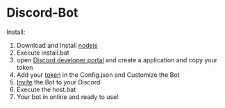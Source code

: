 # Discord-Bot

Install:
1. Download and Install [nodejs](https://nodejs.org/en/)
2. Execute install.bat
3. open [Discord developer portal](https://discord.com/login?redirect_to=%2Fdevelopers%2Fapplications) and create a application and copy your token
4. Add your [token](https://youtu.be/tcMHgOfHT-c) in the Config.json and Customize the Bot
5. [Invite](https://youtu.be/J1wC1xJL_yc) the Bot to your Discord
6. Execute the host.bat
7. Your bot in online and ready to use!      





